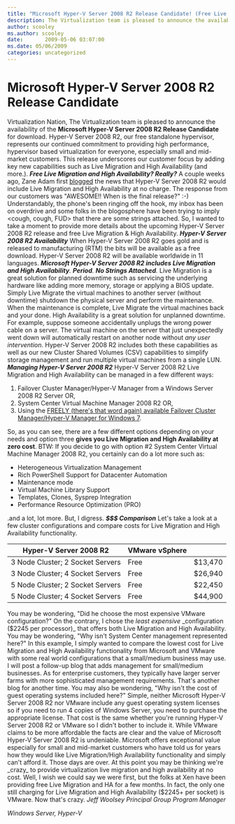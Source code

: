```yaml
---
title: "Microsoft Hyper-V Server 2008 R2 Release Candidate! (Free Live Migration/HA Anyone?)"
description: The Virtualization team is pleased to announce the availability of the Microsoft Hyper-V Server 2008 R2 Release Candidate for download.
author: scooley
ms.author: scooley
date:       2009-05-06 03:07:00
ms.date: 05/06/2009
categories: uncategorized
---
```

# Microsoft Hyper-V Server 2008 R2 Release Candidate

Virtualization Nation, The Virtualization team is pleased to announce the availability of the **Microsoft Hyper-V Server 2008 R2 Release Candidate** for download. Hyper-V Server 2008 R2, our free standalone hypervisor, represents our continued commitment to providing high performance, hypervisor based virtualization for everyone, especially small and mid-market customers. This release underscores our customer focus by adding key new capabilities such as Live Migration and High Availability (and more.). **_Free Live Migration and High Availability? Really?_** A couple weeks ago, Zane Adam first [blogged](https://techcommunity.microsoft.com/t5/virtualization/live-migration-and-host-clustering-available-at-no-charge-in/ba-p/381567) the news that Hyper-V Server 2008 R2 would include Live Migration and High Availability at no charge. The response from our customers was "AWESOME!! When is the final release?" :-) Understandably, the phone's been ringing off the hook, my inbox has been on overdrive and some folks in the blogosphere have been trying to imply <cough, cough, FUD> that there are some strings attached. So, I wanted to take a moment to provide more details about the upcoming Hyper-V Server 2008 R2 release and free Live Migration & High Availability. **_Hyper-V Server 2008 R2 Availability_** When Hyper-V Server 2008 R2 goes gold and is released to manufacturing (RTM) the bits will be available as a free download. Hyper-V Server 2008 R2 will be available worldwide in 11 languages. _**Microsoft Hyper-V Server 2008 R2 includes Live Migration and High Availability**. **Period**. **No Strings Attached**._ Live Migration is a great solution for planned downtime such as servicing the underlying hardware like adding more memory, storage or applying a BIOS update. Simply Live Migrate the virtual machines to another server (without downtime) shutdown the physical server and perform the maintenance. When the maintenance is complete, Live Migrate the virtual machines back and your done. High Availability is a great solution for unplanned downtime. For example, suppose someone accidentally unplugs the wrong power cable on a server. The virtual machine on the server that just unexpectedly went down will automatically restart on another node without _any user intervention_. Hyper-V Server 2008 R2 includes both these capabilities as well as our new Cluster Shared Volumes (CSV) capabilities to simplify storage management and run multiple virtual machines from a single LUN. **_Managing Hyper-V Server 2008 R2_** Hyper-V Server 2008 R2 Live Migration and High Availability can be managed in a few different ways: 

  1. Failover Cluster Manager/Hyper-V Manager from a Windows Server 2008 R2 Server OR, 
  2. System Center Virtual Machine Manager 2008 R2 OR,
  3. Using the [FREELY (there's that word again) available Failover Cluster Manager/Hyper-V Manager for Windows 7](https://www.microsoft.com/download/).

So, as you can see, there are a few different options depending on your needs and option three **gives you Live Migration and High Availability at zero cost**. BTW: If you decide to go with option #2 System Center Virtual Machine Manager 2008 R2, you certainly can do a lot more such as: 

  * Heterogeneous Virtualization Management 
  * Rich PowerShell Support for Datacenter Automation 
  * Maintenance mode 
  * Virtual Machine Library Support 
  * Templates, Clones, Sysprep Integration 
  * Performance Resource Optimization (PRO)

.and a lot, lot more. But, I digress. **_$$$ Comparison_** Let's take a look at a few cluster configurations and compare costs for Live Migration and High Availability functionality.   
  

|**Hyper-V Server 2008 R2** | **VMware vSphere** |  |
| --- | --- | --- |
|3 Node Cluster; 2 Socket Servers | Free | $13,470 |
|3 Node Cluster; 4 Socket Servers | Free | $26,940 |  
|5 Node Cluster; 2 Socket Servers | Free | $22,450 |
|5 Node Cluster; 4 Socket Servers | Free | $44,900 |
  
You may be wondering, "Did he choose the most expensive VMware configuration?" On the contrary, I chose the _least expensive_ _configuration ($2245 per processor)_ that offers both Live Migration and High Availability. You may be wondering, "Why isn't System Center management represented here?" In this example, I simply wanted to compare the lowest cost for Live Migration and High Availability functionality from Microsoft and VMware with some real world configurations that a small/medium business may use. I will post a follow-up blog that adds management for small/medium businesses. As for enterprise customers, they typically have larger server farms with more sophisticated management requirements. That's another blog for another time. You may also be wondering, "Why isn't the cost of guest operating systems included here?" Simple, neither Microsoft Hyper-V Server 2008 R2 nor VMware include any guest operating system licenses so if you need to run 4 copies of Windows Server, you need to purchase the appropriate license. That cost is the same whether you're running Hyper-V Server 2008 R2 or VMware so I didn't bother to include it. While VMware claims to be more affordable the facts are clear and the value of Microsoft Hyper-V Server 2008 R2 is undeniable. Microsoft offers exceptional value especially for small and mid-market customers who have told us for years how they would like Live Migration/High Availability functionality and simply can't afford it. Those days are over. At this point you may be thinking we're _crazy_ to provide virtualization live migration and high availability at no cost. Well, I wish we could say we were first, but the folks at Xen have been providing free Live Migration and HA for a few months. In fact, the only one still charging for Live Migration and High Availability ($2245+ per socket) is VMware. Now that's crazy. _Jeff Woolsey_ _Principal Group Program Manager_

_Windows Server, Hyper-V_
